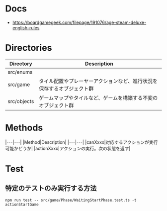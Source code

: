
# Docs

- https://boardgamegeek.com/filepage/191076/age-steam-deluxe-english-rules

# Directories

|Directory|Description|
|---|---|
|src/enums||
|src/game|タイル配置やプレーヤーアクションなど、進行状況を保存するオブジェクト群|
|src/objects|ゲームマップやタイルなど、ゲームを構築する不変のオブジェクト群|

# Methods

|---|---|
|Method|Description|
|---|---|
|canXxxx|対応するアクションが実行可能かどうか|
|actionXxxx|アクションの実行。次の状態を返す|

# Test

## 特定のテストのみ実行する方法
```
npm run test -- src/game/Phase/WaitingStartPhase.test.ts -t actionStartGame
```